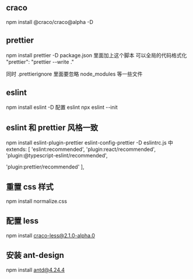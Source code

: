 ## craco

npm install @craco/craco@alpha -D

## prettier

npm install prettier -D
package.json 里面加上这个脚本 可以全局的代码格式化
"prettier": "prettier --write ."

同时 .prettierignore 里面要忽略 node_modules 等一些文件

## eslint

npm install eslint -D
配置 eslint
npx eslint --init

## eslint 和 prettier 风格一致

npm install eslint-plugin-prettier eslint-config-prettier -D
eslintrc.js 中
extends: [
'eslint:recommended',
'plugin:react/recommended',
'plugin:@typescript-eslint/recommended',

<!-- eslint 检测时同时检测 prettier -->

'plugin:prettier/recommended'
],

## 重置 css 样式

npm install normalize.css

## 配置 less

npm install craco-less@2.1.0-alpha.0

## 安装 ant-design

npm install antd@4.24.4
